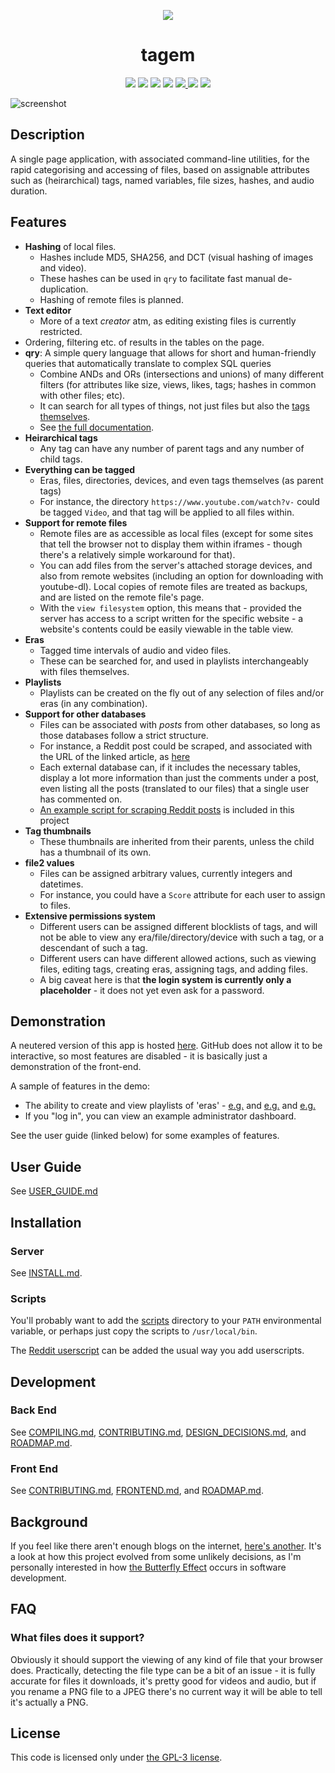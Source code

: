 <p align="center">
	<img src="https://user-images.githubusercontent.com/30552567/88488637-77c22180-cf86-11ea-955a-484d6ca08b27.png"/>
	<h1 align="center">tagem</h1>
</p>

<p align="center">
	<a href="LICENSE"><img src="https://img.shields.io/github/license/NotCompsky/tagem"/></a>
	<a href="https://github.com/notcompsky/tagem/releases"><img src="https://img.shields.io/github/v/release/NotCompsky/tagem"/></a>
	<a href="https://hub.docker.com/repository/docker/notcompsky/tagem/tags"><img src="https://img.shields.io/docker/image-size/notcompsky/tagem?label=Docker%20image%20size"/></a>
	<a href="https://circleci.com/gh/NotCompsky/tagem"><img src="https://circleci.com/gh/NotCompsky/tagem.svg?style=shield"/></a>
	<a href="https://github.com/notcompsky/tagem/graphs/commit-activity"><img src="https://img.shields.io/github/commit-activity/w/NotCompsky/tagem"/>
	<a href="https://github.com/notcompsky/tagem/graphs/contributors"><img src="https://img.shields.io/github/contributors/NotCompsky/tagem"></a>
	<a href="https://discord.gg/DnD7RJA"><img src="https://img.shields.io/discord/736649679575580814"></a>
</p>

![screenshot](https://user-images.githubusercontent.com/30552567/88522680-a1af2e80-cfee-11ea-8301-0148374a2ddd.jpg)

## Description

A single page application, with associated command-line utilities, for the rapid categorising and accessing of files, based on assignable attributes such as (heirarchical) tags, named variables, file sizes, hashes, and audio duration.

## Features

* **Hashing** of local files.
  * Hashes include MD5, SHA256, and DCT (visual hashing of images and video).
  * These hashes can be used in `qry` to facilitate fast manual de-duplication.
  * Hashing of remote files is planned.
* **Text editor**
  * More of a text *creator* atm, as editing existing files is currently restricted.
* Ordering, filtering etc. of results in the tables on the page.
* **qry**: A simple query language that allows for short and human-friendly queries that automatically translate to complex SQL queries
  * Combine ANDs and ORs (intersections and unions) of many different filters (for attributes like size, views, likes, tags; hashes in common with other files; etc).
  * It can search for all types of things, not just files but also the [tags themselves](https://user-images.githubusercontent.com/30552567/86843555-a000e380-c09e-11ea-9a0d-5a5e4ae38261.png).
  * See [the full documentation](https://notcompsky.github.io/tagem-eg/#?foobar).
* **Heirarchical tags**
  * Any tag can have any number of parent tags and any number of child tags.
* **Everything can be tagged**
  * Eras, files, directories, devices, and even tags themselves (as parent tags)
  * For instance, the directory `https://www.youtube.com/watch?v-` could be tagged `Video`, and that tag will be applied to all files within.
* **Support for remote files**
  * Remote files are as accessible as local files (except for some sites that tell the browser not to display them within iframes - though there's a relatively simple workaround for that).
  * You can add files from the server's attached storage devices, and also from remote websites (including an option for downloading with youtube-dl). Local copies of remote files are treated as backups, and are listed on the remote file's page.
  * With the `view filesystem` option, this means that - provided the server has access to a script written for the specific website - a website's contents could be easily viewable in the table view.
* **Eras**
  * Tagged time intervals of audio and video files.
  * These can be searched for, and used in playlists interchangeably with files themselves.
* **Playlists**
  * Playlists can be created on the fly out of any selection of files and/or eras (in any combination).
* **Support for other databases**
  * Files can be associated with *posts* from other databases, so long as those databases follow a strict structure.
  * For instance, a Reddit post could be scraped, and associated with the URL of the linked article, as [here](https://notcompsky.github.io/tagem-eg/#f1726349)
  * Each external database can, if it includes the necessary tables, display a lot more information than just the comments under a post, even listing all the posts (translated to our files) that a single user has commented on.
  * [An example script for scraping Reddit posts](scripts/record-reddit-post) is included in this project
* **Tag thumbnails**
  * These thumbnails are inherited from their parents, unless the child has a thumbnail of its own.
* **file2 values**
  * Files can be assigned arbitrary values, currently integers and datetimes.
  * For instance, you could have a `Score` attribute for each user to assign to files.
* **Extensive permissions system**
  * Different users can be assigned different blocklists of tags, and will not be able to view any era/file/directory/device with such a tag, or a descendant of such a tag.
  * Different users can have different allowed actions, such as viewing files, editing tags, creating eras, assigning tags, and adding files.
  * A big caveat here is that **the login system is currently only a placeholder** - it does not yet even ask for a password.

## Demonstration

A neutered version of this app is hosted [here](https://notcompsky.github.io/tagem-eg/). GitHub does not allow it to be interactive, so most features are disabled - it is basically just a demonstration of the front-end.

A sample of features in the demo:
* The ability to create and view playlists of 'eras' - [e.g.](https://notcompsky.github.io/tagem-eg/#F27240@61.156-71.18095,27240@142.25289-152.22987,27240@179.79853-181.03303,27240@9.92681-40.53999) and [e.g.](https://notcompsky.github.io/tagem-eg/#F1716907@40.18624-62.19732,1716907@508.84786-590.06463,1716905@1413.42456-1479.68176,1717041@24.01881-36.59333,1716865@18.66585-26.29306,1716865@562.62463-709.87243,1705870@4725.33544-4805.94384,1705547@1313.98913-1397.71997,1705815@3253.74096-3333.7163,1716874@579.61828-648.75299,1706072@2119.89111-2256.44628,1705917@2001.07617-2067.96728,1717395@1440.27014-1589.06665,1716948@57.99343-70.49639,1716948@640.38897-730.95611,1716910@1710.13073-1827.7821) and [e.g.](https://notcompsky.github.io/tagem-eg/#F1705345@0-7.34816,1705345@1491.77014-1552.95642,1705351@5.31989-11.7427,1705347@1012.92541-1068.25573,1705347@3019.88085-3087.77734,1705347@3966.50854-3998.92333,1705866@1107.79541-1176.36669,1705866@1745.14575-1813.09997,1705866@2472.19604-2549.5144,1705870@24.32478-92.60926,1705870@2585.84594-2641.48193,1705870@4725.33544-4805.94384,1705547@1313.98913-1397.71997,1705547@2585.45458-2663.77319,1705547@4101.60791-4173.92968,1705470@1943.51049-2002.19677,1705823@24.97947-90.0026,1705832@1375.32324-1536.51953,1705832@3034.65454-3097.44873,1705832@4545.26953-4602.98974,1705846@20.1248-78.50012,1705846@2446.10449-2511.80273,1705846@4625.38525-4694.35742,1705815@1692.83166-1756.73364,1705815@3253.74096-3333.7163,1705815@4719.40087-4822.58154,1705809@1806.38195-1874.09887,1705809@3264.85498-3320.38647,1705809@4831.96435-4884.958,1705860@1758.8861-1822.54785,1705860@3275.333-3332.60791,1705860@4593.94824-4676.33837,1705860@4594.28173-4689.40722,1705878@27.21296-95.50437,1705878@4268.15527-4356.72509,1705891@1689.41638-1758.81506,1705891@3263.03686-3336.74682,1705891@4415.93408-4477.18701,1705412@15.94564-24.24893,1705412@839.64813-896.78051,1705412@1535.432-1619.69934,1705412@2463.92456-2523.91943,1705424@701.73681-764.88629,1705424@1401.32873-1483.94763,1705424@2895.98388-2960.04321,1705398@1012.56713-1095.80151,1705398@1935.06652-1999.94238,1716874@579.61828-648.75299,1705640@1415.02917-1468.69812,1705640@2956.57495-3030.27978,1705640@4385.35888-4456.58007,1706072@2119.89111-2256.44628,1705815@4719.3999-4822.29638,1719652@1322.78466-1372.9884,1719652@1479.03601-1519.01354,1719652@2198.69848-2210.94311,1719652@70.03448-89.14099,1705897@12.64718-73.04966,1705897@1742.54699-1805.734,1705897@4166.44873-4255.32226,1705917@2001.07617-2067.96728,1705917@3655.1582-3757.28491,1705914@895.75866-977.6336,1705909@10.68156-80.87898,1705909@2731.58203-2794.85644,1716818@0-6.82277,1716817@0-10.37127,1716817@3627.72338-3703.10571,1716812@0-8.23822,1716811@0-9.47052,1716810@0-7.93049,1716810@17.89222-25.24168,1716810@711.82012-807.62402,1716809@0-6.8232,1705355@0-7.51299,1705358@0-7.25687,1725941@0-8.27504,1725941@1807.9176-1851.80444,1716822@0-10.66821,1716822@1091.70922-1173.36694,1716822@2665.48144-2738.7622,1716813@0-9.80866,1716813@953.33502-1086.00659,1716813@1917.53857-2075.53613,1716808@0-10.2472,1716808@1188.61364-1275.64941,1716808@2528.53149-2604.33496,1716808@3245.61108-3349.78881,1716804@0-8.31033,1716804@1464.35217-1539.05932,1716804@2456.20385-2520.13916,1716799@0-7.24102,1717382@79.9637-84.10654,1717395@26.19703-36.92356,1717395@1440.27014-1589.06665,1717395@2501.8811-2583.22387,1717395@3628.19555-3716.23193,1717438@1311.00561-1371.21911,1717438@2860.66748-2938.08032,1726344@0-8.90829)
* If you "log in", you can view an example administrator dashboard.

See the user guide (linked below) for some examples of features.

## User Guide

See [USER_GUIDE.md](USER_GUIDE.md)

## Installation

### Server

See [INSTALL.md](INSTALL.md).

### Scripts

You'll probably want to add the [scripts](scripts/) directory to your `PATH` environmental variable, or perhaps just copy the scripts to `/usr/local/bin`.

The [Reddit userscript](wangle-server/client/userscripts/reddit.js) can be added the usual way you add userscripts.

## Development

### Back End

See [COMPILING.md](COMPILING.md), [CONTRIBUTING.md](CONTRIBUTING.md), [DESIGN_DECISIONS.md](DESIGN_DECISIONS.md), and [ROADMAP.md](ROADMAP.md).

### Front End

See [CONTRIBUTING.md](CONTRIBUTING.md), [FRONTEND.md](FRONTEND.md), and [ROADMAP.md](ROADMAP.md).

## Background

If you feel like there aren't enough blogs on the internet, [here's another](https://gist.github.com/NotCompsky/f1ab63fa2f191b156b9187b111449d20). It's a look at how this project evolved from some unlikely decisions, as I'm personally interested in how [the Butterfly Effect](https://en.wikipedia.org/wiki/Butterfly_effect) occurs in software development.

## FAQ

### What files does it support?

Obviously it should support the viewing of any kind of file that your browser does. Practically, detecting the file type can be a bit of an issue - it is fully accurate for files it downloads, it's pretty good for videos and audio, but if you rename a PNG file to a JPEG there's no current way it will be able to tell it's actually a PNG.

## License

This code is licensed only under [the GPL-3 license](LICENSE).
